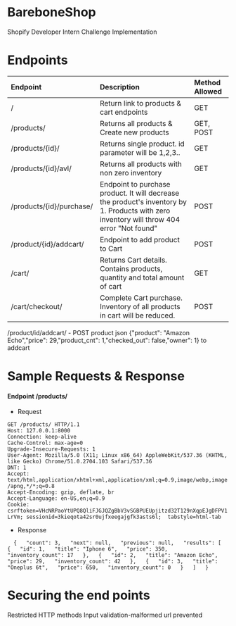 # BareboneShop
Shopify Developer Intern Challenge Implementation

# Endpoints

| Endpoint        | Description           | Method Allowed  |
| :------------- |:-------------| :-----|
| /      | Return link to products & cart endpoints | GET |
| /products/      | Returns all products & Create new products | GET, POST |
| /products/{id}/      | Returns single product. id parameter will be 1,2,3..      |   GET |
| /products/{id}/avl/ | Returns all products with non zero inventory      |    GET |
| /products/{id}/purchase/ | Endpoint to purchase product. It will decrease the product's inventory by 1. Products with zero inventory will throw 404 error "Not found"     |    POST |
| /product/{id}/addcart/ | Endpoint to add product to Cart      |    POST |
| /cart/ | Returns Cart details. Contains products, quantity and total amount of cart      |    GET |
| /cart/checkout/ | Complete Cart purchase. Inventory of all products in cart will be reduced.      |    POST |

/product/id/addcart/ - POST product json {"product": "Amazon Echo","price": 29,"product_cnt": 1,"checked_out": false,"owner": 1} to addcart

# Sample Requests & Response
#### Endpoint /products/
* Request  

`GET /products/ HTTP/1.1`  
`Host: 127.0.0.1:8000`  
`Connection: keep-alive`  
`Cache-Control: max-age=0`  
`Upgrade-Insecure-Requests: 1`  
`User-Agent: Mozilla/5.0 (X11; Linux x86_64) AppleWebKit/537.36 (KHTML, like Gecko) Chrome/51.0.2704.103 Safari/537.36`  
`DNT: 1`  
`Accept: text/html,application/xhtml+xml,application/xml;q=0.9,image/webp,image/apng,*/*;q=0.8`  
`Accept-Encoding: gzip, deflate, br`  
`Accept-Language: en-US,en;q=0.9`  
`Cookie: csrftoken=VHcNRPaoYtUPQ8QliFJGJQZgBbV3vSGBPUEUpjitzd32T129nXqpEJgDFPV1LrVm; sessionid=3kieqota42sr0ujfxeegajgfk3asts6l;  tabstyle=html-tab`  

* Response  

`  
{  
  "count": 3,  
  "next": null,  
  "previous": null,  
  "results": [  
    {  
      "id": 1,  
      "title": "Iphone 6",  
      "price": 350,  
      "inventory_count": 17  
    },  
    {  
      "id": 2,  
      "title": "Amazon Echo",  
      "price": 29,  
      "inventory_count": 42  
    },  
    {  
      "id": 3,  
      "title": "Oneplus 6t",  
      "price": 650,  
      "inventory_count": 0  
    }  
  ]  
}  
`  

# Securing the end points
Restricted HTTP methods
Input validation-malformed url prevented
